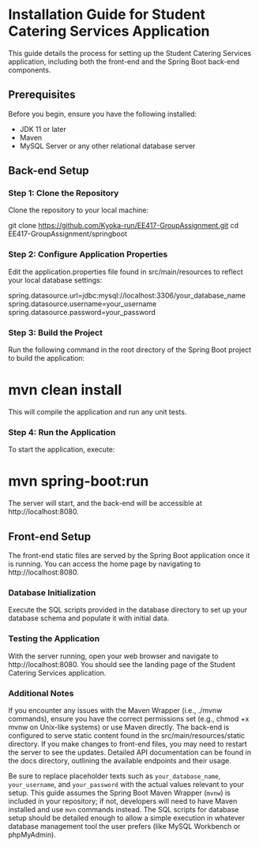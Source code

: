 # Installation Guide for Student Catering Services Application

This guide details the process for setting up the Student Catering Services application, including both the front-end and the Spring Boot back-end components.

## Prerequisites

Before you begin, ensure you have the following installed:
- JDK 11 or later
- Maven
- MySQL Server or any other relational database server

## Back-end Setup

### Step 1: Clone the Repository
Clone the repository to your local machine:

git clone https://github.com/Kyoka-run/EE417-GroupAssignment.git
cd EE417-GroupAssignment/springboot

### Step 2: Configure Application Properties
Edit the application.properties file found in src/main/resources to reflect your local database settings:

spring.datasource.url=jdbc:mysql://localhost:3306/your_database_name
spring.datasource.username=your_username
spring.datasource.password=your_password

### Step 3: Build the Project
Run the following command in the root directory of the Spring Boot project to build the application:
# mvn clean install
This will compile the application and run any unit tests.

### Step 4: Run the Application
To start the application, execute:
# mvn spring-boot:run
The server will start, and the back-end will be accessible at http://localhost:8080.

## Front-end Setup
The front-end static files are served by the Spring Boot application once it is running. You can access the home page by navigating to http://localhost:8080.

### Database Initialization
Execute the SQL scripts provided in the database directory to set up your database schema and populate it with initial data.

### Testing the Application
With the server running, open your web browser and navigate to http://localhost:8080. You should see the landing page of the Student Catering Services application.

### Additional Notes
If you encounter any issues with the Maven Wrapper (i.e., ./mvnw commands), ensure you have the correct permissions set (e.g., chmod +x mvnw on Unix-like systems) or use Maven directly.
The back-end is configured to serve static content found in the src/main/resources/static directory. If you make changes to front-end files, you may need to restart the server to see the updates.
Detailed API documentation can be found in the docs directory, outlining the available endpoints and their usage.

Be sure to replace placeholder texts such as `your_database_name`, `your_username`, and `your_password` with the actual values relevant to your setup. This guide assumes the Spring Boot Maven Wrapper (`mvnw`) is included in your repository; if not, developers will need to have Maven installed and use `mvn` commands instead. The SQL scripts for database setup should be detailed enough to allow a simple execution in whatever database management tool the user prefers (like MySQL Workbench or phpMyAdmin).





